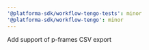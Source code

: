 ```yaml
---
'@platforma-sdk/workflow-tengo-tests': minor
'@platforma-sdk/workflow-tengo': minor
---
```


Add support of p-frames CSV export
